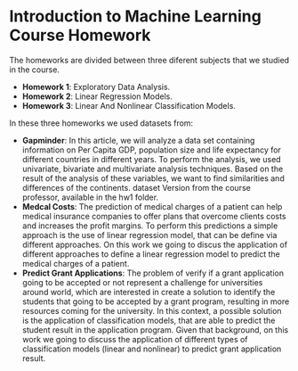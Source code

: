 # Introduction to Machine Learning Course Homework

The homeworks are divided between three diferent subjects that we studied in the course.
- **Homework 1**: Exploratory Data Analysis.
- **Homework 2**: Linear Regression Models.
- **Homework 3**: Linear And Nonlinear Classification Models.

In these three homeworks we used datasets from:
- **Gapminder**: In this article, we will analyze a data set containing information on Per Capita GDP, population size and life expectancy for different countries in different years. To perform the analysis, we used univariate, bivariate and multivariate analysis techniques. Based on the result of the analysis of these variables, we want to find similarities and differences of the continents.
dataset Version from the course professor, available in the hw1 folder.
- **Medcal Costs**: The prediction of medical charges of a patient can help medical insurance companies to offer plans that overcome clients costs and increases the profit margins. To perform this predictions a simple approach is the use of linear regression model, that can be define via different approaches. On this work we going to discus the application of different approaches to define a linear regression model to predict the medical charges of a patient.
- **Predict Grant Applications**: The problem of verify if a grant application going to be accepted or not represent a challenge for universities around world, which are interested in create a solution to identify the students that going to be accepted by a grant program, resulting in more resources coming for the university. In this context, a possible solution is the application of classification models, that are able to predict the student result in the application program. Given that background, on this work we going to discuss the application of different types of classification models (linear and nonlinear) to predict grant application result.
